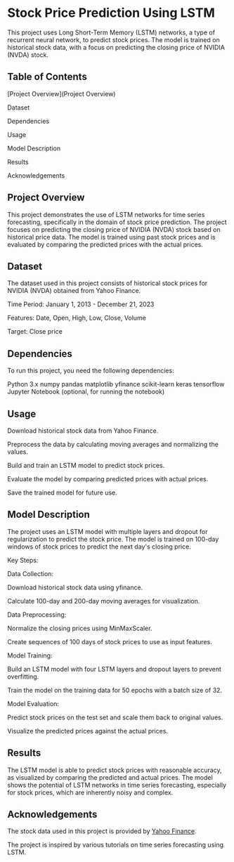 # Stock Price Prediction Using LSTM

This project uses Long Short-Term Memory (LSTM) networks, a type of recurrent neural network, to predict stock prices. The model is trained on historical stock data, with a focus on predicting the closing price of NVIDIA (NVDA) stock.

## Table of Contents

[Project Overview](Project Overview)

Dataset

Dependencies

Usage

Model Description

Results

Acknowledgements


## Project Overview

This project demonstrates the use of LSTM networks for time series forecasting, specifically in the domain of stock price prediction. The project focuses on predicting the closing price of NVIDIA (NVDA) stock based on historical price data. The model is trained using past stock prices and is evaluated by comparing the predicted prices with the actual prices.


## Dataset

The dataset used in this project consists of historical stock prices for NVIDIA (NVDA) obtained from Yahoo Finance.

Time Period: January 1, 2013 - December 21, 2023

Features: Date, Open, High, Low, Close, Volume

Target: Close price

    
## Dependencies

To run this project, you need the following dependencies:

Python 3.x
numpy
pandas
matplotlib
yfinance
scikit-learn
keras
tensorflow
Jupyter Notebook (optional, for running the notebook)


## Usage

Download historical stock data from Yahoo Finance.

Preprocess the data by calculating moving averages and normalizing the values.

Build and train an LSTM model to predict stock prices.

Evaluate the model by comparing predicted prices with actual prices.

Save the trained model for future use.


## Model Description

The project uses an LSTM model with multiple layers and dropout for regularization to predict the stock price. The model is trained on 100-day windows of stock prices to predict the next day's closing price.

Key Steps:

Data Collection:

Download historical stock data using yfinance.

Calculate 100-day and 200-day moving averages for visualization.

Data Preprocessing:

Normalize the closing prices using MinMaxScaler.

Create sequences of 100 days of stock prices to use as input features.

Model Training:

Build an LSTM model with four LSTM layers and dropout layers to prevent overfitting.

Train the model on the training data for 50 epochs with a batch size of 32.

Model Evaluation:

Predict stock prices on the test set and scale them back to original values.

Visualize the predicted prices against the actual prices.


## Results

The LSTM model is able to predict stock prices with reasonable accuracy, as visualized by comparing the predicted and actual prices. The model shows the potential of LSTM networks in time series forecasting, especially for stock prices, which are inherently noisy and complex.


## Acknowledgements

The stock data used in this project is provided by [Yahoo Finance](https://finance.yahoo.com/quote/NVDA/).

The project is inspired by various tutorials on time series forecasting using LSTM.
